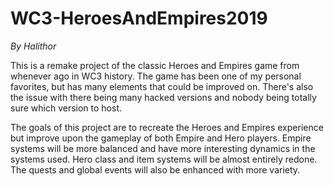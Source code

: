 # WC3-HeroesAndEmpires2019
*By Halithor*

This is a remake project of the classic Heroes and Empires game from whenever ago in WC3 history. The game has been one of my personal favorites, but has many elements that could be improved on. There's also the issue with there being many hacked versions and nobody being totally sure which version to host.

The goals of this project are to recreate the Heroes and Empires experience but improve upon the gameplay of both Empire and Hero players. Empire systems will be more balanced and have more interesting dynamics in the systems used. Hero class and item systems will be almost entirely redone. The quests and global events will also be enhanced with more variety.




